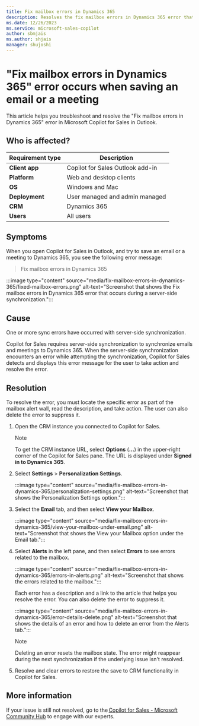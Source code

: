 ```yaml
---
title: Fix mailbox errors in Dynamics 365
description: Resolves the fix mailbox errors in Dynamics 365 error that might occur when you try to save an email or a meeting to Dynamics 365 using Microsoft Copilot for Sales in Outlook.
ms.date: 12/26/2023
ms.service: microsoft-sales-copilot
author: sbmjais
ms.author: shjais
manager: shujoshi
---
```

# "Fix mailbox errors in Dynamics 365" error occurs when saving an email or a meeting

This article helps you troubleshoot and resolve the "Fix mailbox errors in Dynamics 365" error in Microsoft Copilot for Sales in Outlook.

## Who is affected?

| Requirement type |Description  |
|---------|---------|
|**Client app**     |  Copilot for Sales Outlook add-in        |
|**Platform**     | Web and desktop clients         |
|**OS**     | Windows and Mac         |
|**Deployment**     | User managed and admin managed       |
|**CRM**     | Dynamics 365        |
|**Users**     | All users   |

## Symptoms

When you open Copilot for Sales in Outlook, and try to save an email or a meeting to Dynamics 365, you see the following error message:

> Fix mailbox errors in Dynamics 365

:::image type="content" source="media/fix-mailbox-errors-in-dynamics-365/fixed-mailbox-errors.png" alt-text="Screenshot that shows the Fix mailbox errors in Dynamics 365 error that occurs during a server-side synchronization.":::

## Cause

One or more sync errors have occurred with server-side synchronization.

Copilot for Sales requires server-side synchronization to synchronize emails and meetings to Dynamics 365. When the server-side synchronization encounters an error while attempting the synchronization, Copilot for Sales detects and displays this error message for the user to take action and resolve the error.

## Resolution

To resolve the error, you must locate the specific error as part of the mailbox alert wall, read the description, and take action. The user can also delete the error to suppress it.

1. Open the CRM instance you connected to Copilot for Sales.

    > [!NOTE]
    > To get the CRM instance URL, select **Options** (**…**) in the upper-right corner of the Copilot for Sales pane. The URL is displayed under **Signed in to Dynamics 365**.

2. Select **Settings** > **Personalization Settings**.

    :::image type="content" source="media/fix-mailbox-errors-in-dynamics-365/personalization-settings.png" alt-text="Screenshot that shows the Personalization Settings option.":::

3. Select the **Email** tab, and then select **View your Mailbox**.

    :::image type="content" source="media/fix-mailbox-errors-in-dynamics-365/view-your-mailbox-under-email.png" alt-text="Screenshot that shows the View your Mailbox option under the Email tab.":::

4. Select **Alerts** in the left pane, and then select **Errors** to see errors related to the mailbox.

    :::image type="content" source="media/fix-mailbox-errors-in-dynamics-365/errors-in-alerts.png" alt-text="Screenshot that shows the errors related to the mailbox.":::

    Each error has a description and a link to the article that helps you resolve the error. You can also delete the error to suppress it.

    :::image type="content" source="media/fix-mailbox-errors-in-dynamics-365/error-details-delete.png" alt-text="Screenshot that shows the details of an error and how to delete an error from the Alerts tab.":::

    > [!NOTE]
    > Deleting an error resets the mailbox state. The error might reappear during the next synchronization if the underlying issue isn't resolved.

5. Resolve and clear errors to restore the save to CRM functionality in Copilot for Sales.

## More information

If your issue is still not resolved, go to the [Copilot for Sales - Microsoft Community Hub](https://techcommunity.microsoft.com/t5/viva-sales/bd-p/VivaSales) to engage with our experts.
